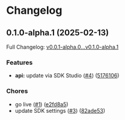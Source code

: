 # Changelog

## 0.1.0-alpha.1 (2025-02-13)

Full Changelog: [v0.0.1-alpha.0...v0.1.0-alpha.1](https://github.com/yuanzhou/test-sdk/compare/v0.0.1-alpha.0...v0.1.0-alpha.1)

### Features

* **api:** update via SDK Studio ([#4](https://github.com/yuanzhou/test-sdk/issues/4)) ([5176106](https://github.com/yuanzhou/test-sdk/commit/517610619b7c7ca91cc219617d046210d0c526d8))


### Chores

* go live ([#1](https://github.com/yuanzhou/test-sdk/issues/1)) ([e2fd8a5](https://github.com/yuanzhou/test-sdk/commit/e2fd8a50d1a66adf1745d158194979fc49bdaa0e))
* update SDK settings ([#3](https://github.com/yuanzhou/test-sdk/issues/3)) ([82ade53](https://github.com/yuanzhou/test-sdk/commit/82ade539726876df4085586bb40b8fc5e0b830d6))
